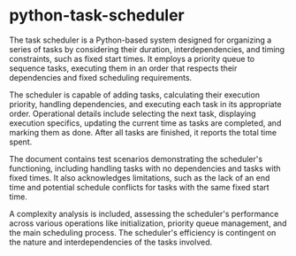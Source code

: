 # python-task-scheduler

The task scheduler is a Python-based system designed for organizing a series of tasks by considering their duration, interdependencies, and timing constraints, such as fixed start times. It employs a priority queue to sequence tasks, executing them in an order that respects their dependencies and fixed scheduling requirements.

The scheduler is capable of adding tasks, calculating their execution priority, handling dependencies, and executing each task in its appropriate order. Operational details include selecting the next task, displaying execution specifics, updating the current time as tasks are completed, and marking them as done. After all tasks are finished, it reports the total time spent.

The document contains test scenarios demonstrating the scheduler's functioning, including handling tasks with no dependencies and tasks with fixed times. It also acknowledges limitations, such as the lack of an end time and potential schedule conflicts for tasks with the same fixed start time.

A complexity analysis is included, assessing the scheduler's performance across various operations like initialization, priority queue management, and the main scheduling process. The scheduler's efficiency is contingent on the nature and interdependencies of the tasks involved.
